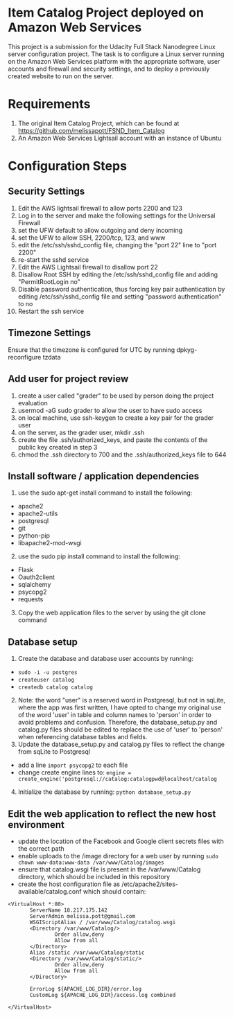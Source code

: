 # Item Catalog Project deployed on Amazon Web Services
This project is a submission for the Udacity Full Stack Nanodegree Linux server configuration project.  The task is to configure a Linux server running on the Amazon Web Services platform with the appropriate software, user accounts and firewall and security settings, and to deploy a previously created website to run on the server.

# Requirements
1. The original Item Catalog Project, which can be found at https://github.com/melissapott/FSND_Item_Catalog
2. An Amazon Web Services Lightsail account with an instance of Ubuntu

# Configuration Steps

## Security Settings
1. Edit the AWS lightsail firewall to allow ports 2200 and 123
2. Log in to the server and make the following settings for the Universal Firewall
  1. set the UFW default to allow outgoing and deny incoming
  2. set the UFW to allow SSH, 2200/tcp, 123, and www
  3. edit the /etc/ssh/sshd_config file, changing the "port 22" line to "port 2200"
  4. re-start the sshd service
3. Edit the AWS Lightsail firewall to disallow port 22
4. Disallow Root SSH by editing the /etc/ssh/sshd_config file and adding "PermitRootLogin no"
5. Disable password authentication, thus forcing key pair authentication by editing /etc/ssh/sshd_config file and setting "password authentication" to no
6. Restart the ssh service
  
## Timezone Settings
Ensure that the timezone is configured for UTC by running dpkyg-reconfigure tzdata

## Add user for project review
1. create a user called "grader" to be used by person doing the project evaluation
2. usermod -aG sudo grader to allow the user to have sudo access
3. on local machine, use ssh-keygen to create a key pair for the grader user
4. on the server, as the grader user, mkdir .ssh
5. create the file .ssh/authorized_keys, and paste the contents of the public key created in step 3
6. chmod the .ssh directory to 700 and the .ssh/authorized_keys file to 644

## Install software / application dependencies
1. use the sudo apt-get install command to install the following:
  - apache2
  - apache2-utils
  - postgresql
  - git
  - python-pip
  - libapache2-mod-wsgi
2. use the sudo pip install command to install the following:
  - Flask
  - Oauth2client
  - sqlalchemy
  - psycopg2
  - requests
3. Copy the web application files to the server by using the git clone command

## Database setup
1. Create the database and database user accounts by running:
  - `sudo -i -u postgres` 
  - `createuser catalog`
  - `createdb catalog catalog`
2. Note: the word "user" is a reserved word in Postgresql, but not in sqLite, where the app was first written, I have opted to change my original use of the word 'user' in table and column names to 'person' in order to avoid problems and confusion.  Therefore, the database_setup.py and catalog.py files should be edited to replace the use of 'user' to 'person' when referencing database tables and fields.
3. Update the database_setup.py and catalog.py files to reflect the change from sqLite to Postgresql
  - add a line `import psycopg2` to each file
  - change create engine lines to: `engine = create_engine('postgresql://catalog:catalogpwd@localhost/catalog`
4. Initialize the database by running: `python database_setup.py`

## Edit the web application to reflect the new host environment
  - update the location of the Facebook and Google client secrets files with the correct path
  - enable uploads to the /image directory for a web user by running `sudo chown www-data:www-data /var/www/Catalog/images`
  - ensure that catalog.wsgi file is present in the /var/www/Catalog directory, which should be included in this repository
  - create the host configuration file as /etc/apache2/sites-available/catalog.conf which should contain: 
 ``` 
 <VirtualHost *:80>
        ServerName 18.217.175.142
        ServerAdmin melissa.pott@gmail.com
        WSGIScriptAlias / /var/www/Catalog/catalog.wsgi
        <Directory /var/www/Catalog/>
                Order allow,deny
                Allow from all
        </Directory>
        Alias /static /var/www/Catalog/static
        <Directory /var/www/Catalog/static/>
                Order allow,deny
                Allow from all
        </Directory>

        ErrorLog ${APACHE_LOG_DIR}/error.log
        CustomLog ${APACHE_LOG_DIR}/access.log combined

</VirtualHost>
```




